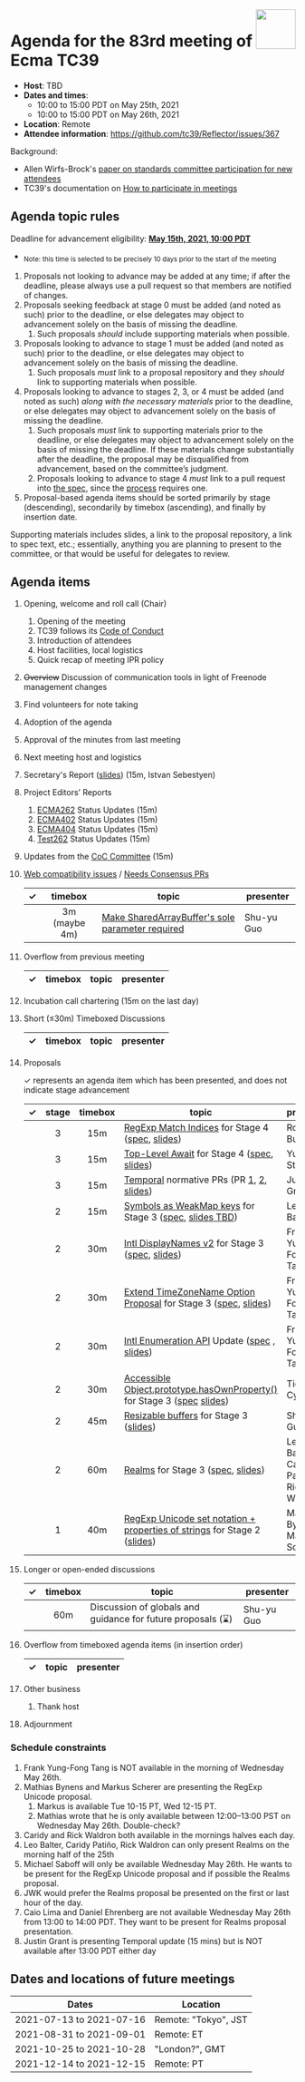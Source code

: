 
<img src="../images/Ecma_RVB-003.jpg" align="right" height="70" alt="" />

# Agenda for the 83rd meeting of Ecma TC39

- **Host**: TBD
- **Dates and times**:
  - 10:00 to 15:00 PDT on May 25th, 2021
  - 10:00 to 15:00 PDT on May 26th, 2021
- **Location**: Remote
- **Attendee information**: https://github.com/tc39/Reflector/issues/367

Background:
- Allen Wirfs-Brock's [paper on standards committee participation for new attendees](http://wirfs-brock.com/allen/files/papers/standpats-asianplop2016.pdf)
- TC39's documentation on [How to participate in meetings](https://github.com/tc39/how-we-work/blob/master/how-to-participate-in-meetings.md)

## Agenda topic rules

Deadline for advancement eligibility: [**May 15th, 2021, 10:00 PDT**](https://www.timeanddate.com/countdown/generic?p0=1440&iso=20210515T17&msg%20%20%20%20=TC39%20Submission%20deadline)
  - <sub>Note: this time is selected to be precisely 10 days prior to the start of the meeting</sub>

1. Proposals not looking to advance may be added at any time; if after the deadline, please always use a pull request so that members are notified of changes.
1. Proposals seeking feedback at stage 0 must be added (and noted as such) prior to the deadline, or else delegates may object to advancement solely on the basis of missing the deadline.
    1. Such proposals *should* include supporting materials when possible.
1. Proposals looking to advance to stage 1 must be added (and noted as such) prior to the deadline, or else delegates may object to advancement solely on the basis of missing the deadline.
    1. Such proposals *must* link to a proposal repository and they *should* link to supporting materials when possible.
1. Proposals looking to advance to stages 2, 3, or 4 must be added (and noted as such) *along with the necessary materials* prior to the deadline, or else delegates may object to advancement solely on the basis of missing the deadline.
    1. Such proposals *must* link to supporting materials prior to the deadline, or else delegates may object to advancement solely on the basis of missing the deadline. If these materials change substantially after the deadline, the proposal may be disqualified from advancement, based on the committee’s judgment.
    1. Proposals looking to advance to stage 4 *must* link to a pull request into [the spec](https://github.com/tc39/ecma262), since the [process](https://tc39.github.io/process-document/) requires one.
1. Proposal-based agenda items should be sorted primarily by stage (descending), secondarily by timebox (ascending), and finally by insertion date.

Supporting materials includes slides, a link to the proposal repository, a link to spec text, etc.; essentially, anything you are planning to present to the committee, or that would be useful for delegates to review.

## Agenda items

1. Opening, welcome and roll call (Chair)
    1. Opening of the meeting
    1. TC39 follows its [Code of Conduct](https://tc39.github.io/code-of-conduct/)
    1. Introduction of attendees
    1. Host facilities, local logistics
    1. Quick recap of meeting IPR policy
1. ~~Overview~~ Discussion of communication tools in light of Freenode management changes
1. Find volunteers for note taking
1. Adoption of the agenda
1. Approval of the minutes from last meeting
1. Next meeting host and logistics
1. Secretary's Report ([slides](https://raw.githubusercontent.com/tc39/agendas/master/2021/tc39-2021-May_Secretariats_Report.pdf)) (15m, Istvan Sebestyen)
1. Project Editors’ Reports
    1. [ECMA262](https://github.com/tc39/ecma262) Status Updates (15m)
    1. [ECMA402](https://github.com/tc39/ecma402) Status Updates (15m)
    1. [ECMA404](https://www.ecma-international.org/publications/standards/Ecma-404.htm) Status Updates (15m)
    1. [Test262](https://github.com/tc39/test262) Status Updates (15m)
1. Updates from the [CoC Committee](https://tc39.es/code-of-conduct/#code-of-conduct-committee) (15m)
1. [Web compatibility issues](https://github.com/tc39/ecma262/issues?utf8=✓&q=is%3Aopen+label%3A%22web+reality%22+is%3Aissue) / [Needs Consensus PRs](https://github.com/tc39/ecma262/pulls?q=is%3Apr+is%3Aopen+label%3A%22needs+consensus%22)

    | ✓ | timebox | topic | presenter |
    |:-:|:-------:|-------|-----------|
    | | 3m (maybe 4m) | [Make SharedArrayBuffer's sole parameter required](https://github.com/tc39/ecma262/pull/2393) | Shu-yu Guo |

1. Overflow from previous meeting

    | ✓ | timebox | topic | presenter |
    |:-:|:-------:|-------|-----------|

1. Incubation call chartering (15m on the last day)

1. Short (&le;30m) Timeboxed Discussions

    | ✓ | timebox | topic | presenter |
    |:-:|:-------:|-------|-----------|

1. Proposals

    ✓ represents an agenda item which has been presented, and does not indicate stage advancement

    | ✓ | stage | timebox | topic | presenter |
    |:-:|:-----:|:-------:|-------|-----------|
    | | 3 | 15m | [RegExp Match Indices](https://github.com/tc39/proposal-regexp-match-indices) for Stage 4 ([spec](https://arai-a.github.io/ecma262-compare/?pr=1713), [slides](https://1drv.ms/p/s!AjgWTO11Fk-TkflP7IXc5GnQysK-Vg?e=b31h9O)) | Ron Buckton |
    | | 3 | 15m | [Top-Level Await](https://github.com/tc39/proposal-top-level-await) for Stage 4 ([spec](https://github.com/tc39/ecma262/pull/2408), [slides](https://docs.google.com/presentation/d/1EMtuhxtr2kG9yjjS9cCguvG5u7ksvQdvkICBfEfaQFo/edit#slide=id.p)) | Yulia Startsev |
    | | 3 | 15m  | [Temporal](https://github.com/tc39/proposal-temporal/) normative PRs (PR [1](https://github.com/tc39/proposal-temporal/pull/1509), [2](https://github.com/tc39/proposal-temporal/pull/1510), [slides](https://justingrant.github.io/temporal-slides-in-progress/)) | Justin Grant |
    | | 2 | 15m | [Symbols as WeakMap keys](https://github.com/tc39/proposal-symbols-as-weakmap-keys) for Stage 3 ([spec](https://tc39.es/proposal-symbols-as-weakmap-keys), [slides TBD](#)) | Leo Balter |
    | | 2 | 30m | [Intl DisplayNames v2](https://github.com/tc39/intl-displaynames-v2) for Stage 3 ([spec](https://tc39.es/intl-displaynames-v2), [slides](https://docs.google.com/presentation/d/1hxhwHyJLYT32NYrKLTCDLhZHN6OVZEamJppLLlSmyi0))| Frank Yung-Fong Tang |
    | | 2 | 30m | [Extend TimeZoneName Option Proposal](https://github.com/tc39/proposal-intl-extend-timezonename) for Stage 3 ([spec](https://tc39.es/proposal-intl-extend-timezonename), [slides](https://docs.google.com/presentation/d/1N4QoCxFVM4ZKr9gDnaDDnrHb-5_rPTy-wydp-f90xBM/)) | Frank Yung-Fong Tang |
    | | 2 | 30m | [Intl Enumeration API](https://github.com/tc39/proposal-intl-enumeration) Update ([spec](https://tc39.es/proposal-intl-enumeration) , [slides](https://docs.google.com/presentation/d/1rg5FMmU0vpi--KoxoIZPpNEWxhX-MfBUeoA0y_o94FQ/)) | Frank Yung-Fong Tang |
    | | 2 | 30m | [Accessible Object.prototype.hasOwnProperty()](https://github.com/tc39/proposal-accessible-object-hasownproperty) for Stage 3 ([spec](https://tc39.es/proposal-accessible-object-hasownproperty/) [slides](https://docs.google.com/presentation/d/1r5_Jw-gR8cRNo7SJyWtd6h_fEyVFJr9t3a2FvCBPiLE/edit?usp=sharing)) | Tierney Cyren |
    | | 2 | 45m | [Resizable buffers](https://github.com/tc39/proposal-resizablearraybuffer) for Stage 3 ([slides](https://docs.google.com/presentation/d/1K7t8lphY45yOfvsTOHxF4wZiMFCsVZZ_Bf_Wc7S3I_g/edit?usp=sharing)) | Shu-yu Guo |
    | | 2 | 60m | [Realms](https://github.com/tc39/proposal-realms) for Stage 3 ([spec](https://tc39.es/proposal-realms/), [slides](https://docs.google.com/presentation/d/1c-7nsjAUkdWYie5n1NlEr7_FxMXHyXjRFzsReLTm8S8/edit#slide=id.gd9d6e4cbad_0_59)) | Leo Balter, Caridy Patiño, Rick Waldron |
    | | 1 | 40m | [RegExp Unicode set notation + properties of strings](https://github.com/tc39/proposal-regexp-set-notation) for Stage 2 ([slides](https://docs.google.com/presentation/d/1nb_6ZcAjG4AKwVrwpalu1Ep-h7TONxoSm-uxKx83Wik/edit)) | Mathias Bynens & Markus Scherer |


1. Longer or open-ended discussions

    | ✓ | timebox | topic | presenter |
    |:-:|:-------:|-------|-----------|
    | | 60m | Discussion of globals and guidance for future proposals (⌛️) | Shu-yu Guo |

1. Overflow from timeboxed agenda items (in insertion order)

    | ✓ | topic | presenter |
    |:-:|-------|-----------|

1. Other business
    1. Thank host
1. Adjournment

### Schedule constraints

<!-- Be specific! Provide a full name, date and time range that they will or will not be available, and which sessions they are trying to prioritize. Satisfaction not guaranteed, but more information is useful. Conflicting constraints honored on a first-come, first served basis. -->
1. Frank Yung-Fong Tang is NOT available in the morning of Wednesday May 26th.
1. Mathias Bynens and Markus Scherer are presenting the RegExp Unicode proposal.
   1. Markus is available Tue 10-15 PT, Wed 12-15 PT.
   1. Mathias wrote that he is only available between 12:00–13:00 PST on Wednesday May 26th. Double-check?
1. Caridy and Rick Waldron both available in the mornings halves each day.
1. Leo Balter, Caridy Patiño, Rick Waldron can only present Realms on the morning half of the 25th
1. Michael Saboff will only be available Wednesday May 26th.  He wants to be present for the RegExp Unicode proposal and if possible the Realms proposal.
1. JWK would prefer the Realms proposal be presented on the first or last hour of the day.
1. Caio Lima and Daniel Ehrenberg are not available Wednesday May 26th from 13:00 to 14:00 PDT. They want to be present for Realms proposal presentation.
1. Justin Grant is presenting Temporal update (15 mins) but is NOT available after 13:00 PDT either day

## Dates and locations of future meetings

| Dates                    | Location                       |
|--------------------------|--------------------------------|
| 2021-07-13 to 2021-07-16 | Remote: "Tokyo", JST           |
| 2021-08-31 to 2021-09-01 | Remote: ET                     |
| 2021-10-25 to 2021-10-28 | "London?", GMT                 |
| 2021-12-14 to 2021-12-15 | Remote: PT                     |
